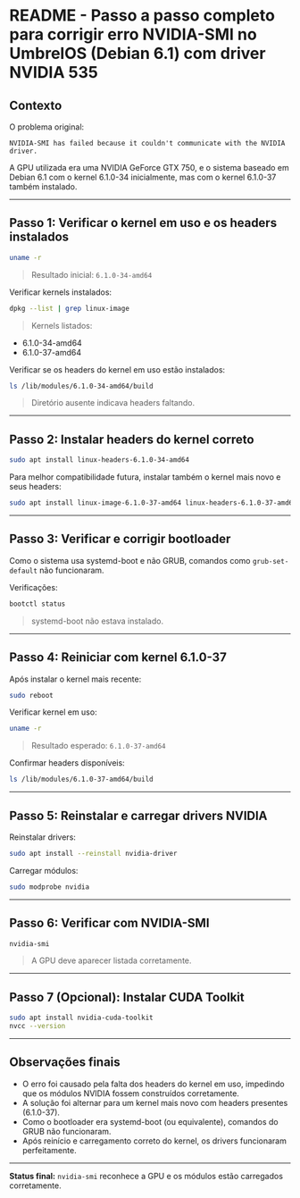 # README - Passo a passo completo para corrigir erro NVIDIA-SMI no UmbrelOS (Debian 6.1) com driver NVIDIA 535

## Contexto

O problema original:

```
NVIDIA-SMI has failed because it couldn't communicate with the NVIDIA driver.
```

A GPU utilizada era uma NVIDIA GeForce GTX 750, e o sistema baseado em Debian 6.1 com o kernel 6.1.0-34 inicialmente, mas com o kernel 6.1.0-37 também instalado.

---

## Passo 1: Verificar o kernel em uso e os headers instalados

```bash
uname -r
```

> Resultado inicial: `6.1.0-34-amd64`

Verificar kernels instalados:

```bash
dpkg --list | grep linux-image
```

> Kernels listados:

- 6.1.0-34-amd64
- 6.1.0-37-amd64

Verificar se os headers do kernel em uso estão instalados:

```bash
ls /lib/modules/6.1.0-34-amd64/build
```

> Diretório ausente indicava headers faltando.

---

## Passo 2: Instalar headers do kernel correto

```bash
sudo apt install linux-headers-6.1.0-34-amd64
```

Para melhor compatibilidade futura, instalar também o kernel mais novo e seus headers:

```bash
sudo apt install linux-image-6.1.0-37-amd64 linux-headers-6.1.0-37-amd64
```

---

## Passo 3: Verificar e corrigir bootloader

Como o sistema usa systemd-boot e não GRUB, comandos como `grub-set-default` não funcionaram.

Verificações:

```bash
bootctl status
```

> systemd-boot não estava instalado.

---

## Passo 4: Reiniciar com kernel 6.1.0-37

Após instalar o kernel mais recente:

```bash
sudo reboot
```

Verificar kernel em uso:

```bash
uname -r
```

> Resultado esperado: `6.1.0-37-amd64`

Confirmar headers disponíveis:

```bash
ls /lib/modules/6.1.0-37-amd64/build
```

---

## Passo 5: Reinstalar e carregar drivers NVIDIA

Reinstalar drivers:

```bash
sudo apt install --reinstall nvidia-driver
```

Carregar módulos:

```bash
sudo modprobe nvidia
```

---

## Passo 6: Verificar com NVIDIA-SMI

```bash
nvidia-smi
```

> A GPU deve aparecer listada corretamente.

---

## Passo 7 (Opcional): Instalar CUDA Toolkit

```bash
sudo apt install nvidia-cuda-toolkit
nvcc --version
```

---

## Observações finais

- O erro foi causado pela falta dos headers do kernel em uso, impedindo que os módulos NVIDIA fossem construídos corretamente.
- A solução foi alternar para um kernel mais novo com headers presentes (6.1.0-37).
- Como o bootloader era systemd-boot (ou equivalente), comandos do GRUB não funcionaram.
- Após reinício e carregamento correto do kernel, os drivers funcionaram perfeitamente.

---

**Status final:** `nvidia-smi` reconhece a GPU e os módulos estão carregados corretamente.
